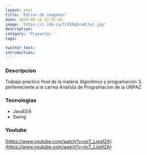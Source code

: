 ```yaml
---
layout: post
title: "Editor de imagenes"
date: 2019-08-14 22:55:45
image: 'https://i.ibb.co/TL9SRq8/editor.jpg'
description: 
category: 'Proyectos '
tags:

twitter_text: 
introduction: 
---
```


### Descripcion

Trabajo practico final de la materia Algoritmos y programacion 3, perteneciente a la carrea Analista de Programacion de la UNPAZ

### Tecnologias

* JavaEE8
* Swing

### Youtube

[https://www.youtube.com/watch?v=ecT_LjggfZA](https://www.youtube.com/watch?v=ecT_LjggfZA)
















